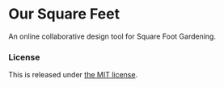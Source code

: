 # Our Square Feet

An online collaborative design tool for Square Foot Gardening.

### License

This is released under [the MIT license](http://github.com/TheSoftwareGreenhouse/ourSquareFeet/raw/master/LICENSE).

